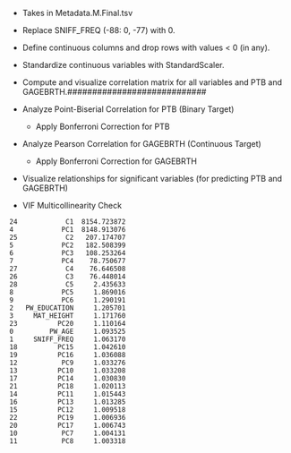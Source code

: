 - Takes in Metadata.M.Final.tsv

- Replace SNIFF_FREQ (-88: 0, -77) with  0.


- Define continuous columns and drop rows with values < 0 (in any).

- Standardize continuous variables with StandardScaler.


- Compute and visualize correlation matrix for all variables and PTB and GAGEBRTH.############################


- Analyze Point-Biserial Correlation for PTB (Binary Target)
	- Apply Bonferroni Correction for PTB




- Analyze Pearson Correlation for GAGEBRTH (Continuous Target)
	- Apply Bonferroni Correction for GAGEBRTH

- Visualize relationships for significant variables (for predicting PTB and GAGEBRTH)

- VIF Multicollinearity Check
```        Variable          VIF
24            C1  8154.723872
4            PC1  8148.913076
25            C2   207.174707
5            PC2   182.508399
6            PC3   108.253264
7            PC4    78.750677
27            C4    76.646508
26            C3    76.448014
28            C5     2.435633
8            PC5     1.869016
9            PC6     1.290191
2   PW_EDUCATION     1.205701
3     MAT_HEIGHT     1.171760
23          PC20     1.110164
0         PW_AGE     1.093525
1     SNIFF_FREQ     1.063170
18          PC15     1.042610
19          PC16     1.036088
12           PC9     1.033276
13          PC10     1.033208
17          PC14     1.030830
21          PC18     1.020113
14          PC11     1.015443
16          PC13     1.013285
15          PC12     1.009518
22          PC19     1.006936
20          PC17     1.006743
10           PC7     1.004131
11           PC8     1.003318
```
